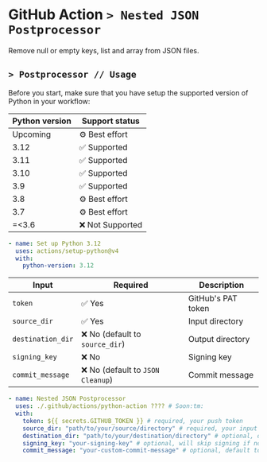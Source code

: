 # GitHub Action `> Nested JSON Postprocessor`

Remove null or empty keys, list and array from JSON files.

## `> Postprocessor // Usage`

Before you start, make sure that you have setup the supported version of Python in your workflow:

| Python version | Support status   |
| -------------- | ---------------- |
| Upcoming       | ⚙️ Best effort   |
| 3.12           | ✅ Supported     |
| 3.11           | ✅ Supported     |
| 3.10           | ✅ Supported     |
| 3.9            | ✅ Supported     |
| 3.8            | ⚙️ Best effort   |
| 3.7            | ⚙️ Best effort   |
| =<3.6          | ❌ Not Supported |

```yml
- name: Set up Python 3.12
  uses: actions/setup-python@v4
  with:
    python-version: 3.12
```

| Input             | Required                          | Description        |
| ----------------- | --------------------------------- | ------------------ |
| `token`           | ✅ Yes                            | GitHub's PAT token |
| `source_dir`      | ✅ Yes                            | Input directory    |
| `destination_dir` | ❌ No (default to `source_dir`)   | Output directory   |
| `signing_key`     | ❌ No                             | Signing key        |
| `commit_message`  | ❌ No (default to `JSON Cleanup`) | Commit message     |

```yml
- name: Nested JSON Postprocessor
  uses: ./.github/actions/python-action ???? # Soon:tm:
  with:
    token: ${{ secrets.GITHUB_TOKEN }} # required, your push token
    source_dir: "path/to/your/source/directory" # required, your input directory
    destination_dir: "path/to/your/destination/directory" # optional, default to source_dir
    signing_key: "your-signing-key" # optional, will skip signing if not provided
    commit_message: "your-custom-commit-message" # optional, default to "JSON Cleanup"
```
